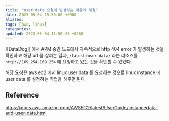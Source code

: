 ```yaml
---
title: "user data 요청이 발생하는 이유와 해결"
date: 2023-05-04 15:50:00 +0900
aliases: 
tags: [aws, linux]
categories: 
updated: 2023-05-04 15:50:38 +0900
---
```


[[DataDog]] 에서 APM 중인 노드에서 지속적으로 http 404 error 가 발생하는 것을 확인하고 해당 url 을 살펴본 결과, `/latest/user-data/` 라는 리소스를 `http://169.254.169.254` 에 요청하고 있는 것을 확인할 수 있었다.

해당 요청은 aws ec2 에서 linux user data 를 요청하는 것으로 linux instance 에 user data 를 설정하는 작업을 해주면 된다.

## Reference

https://docs.aws.amazon.com/AWSEC2/latest/UserGuide/instancedata-add-user-data.html